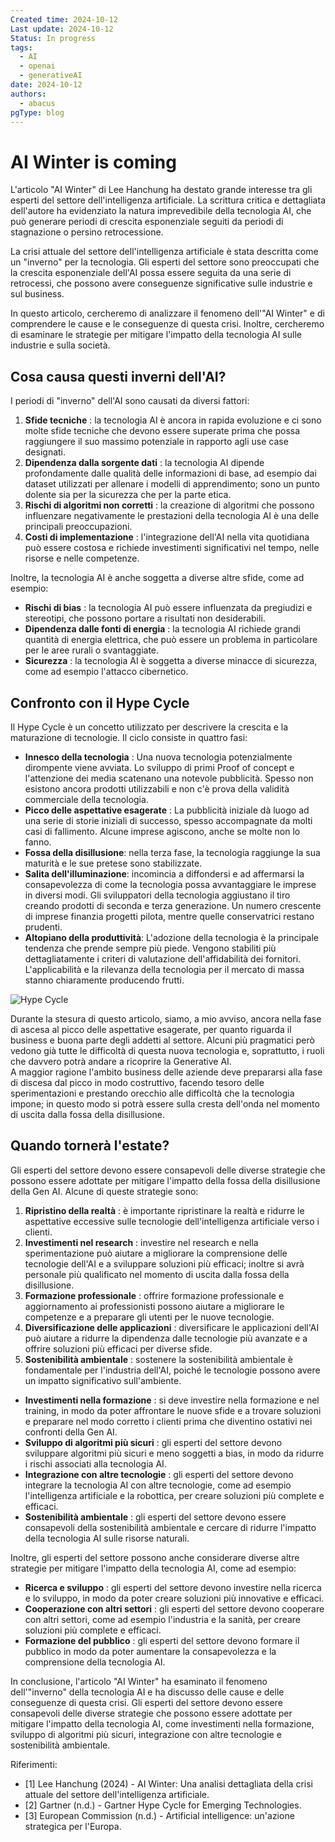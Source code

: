 ```yaml
---
Created time: 2024-10-12
Last update: 2024-10-12
Status: In progress
tags:
  - AI
  - openai
  - generativeAI
date: 2024-10-12
authors:
  - abacus
pgType: blog
---
```

# AI Winter is coming
L'articolo "AI Winter" di Lee Hanchung ha destato grande interesse tra gli esperti del settore dell'intelligenza artificiale. La scrittura critica e dettagliata dell'autore ha evidenziato la natura imprevedibile della tecnologia AI, che può generare periodi di crescita esponenziale seguiti da periodi di stagnazione o persino retrocessione.

La crisi attuale del settore dell'intelligenza artificiale è stata descritta come un "inverno" per la tecnologia. Gli esperti del settore sono preoccupati che la crescita esponenziale dell'AI possa essere seguita da una serie di retrocessi, che possono avere conseguenze significative sulle industrie e sul business.

In questo articolo, cercheremo di analizzare il fenomeno dell'"AI Winter" e di comprendere le cause e le conseguenze di questa crisi. Inoltre, cercheremo di esaminare le strategie per mitigare l'impatto della tecnologia AI sulle industrie e sulla società.

## Cosa causa questi inverni dell'AI?

I periodi di "inverno" dell'AI sono causati da diversi fattori:  

1. **Sfide tecniche** : la tecnologia AI è ancora in rapida evoluzione e ci sono molte sfide tecniche che devono essere superate prima che possa raggiungere il suo massimo potenziale in rapporto agli use case designati.  
2. **Dipendenza dalla sorgente dati** : la tecnologia AI dipende profondamente dalle qualità delle informazioni di base, ad esempio dai dataset utilizzati per allenare i modelli di apprendimento; sono un punto dolente sia per la sicurezza che per la parte etica.  
3. **Rischi di algoritmi non corretti** : la creazione di algoritmi che possono influenzare negativamente le prestazioni della tecnologia AI è una delle principali preoccupazioni.  
4. **Costi di implementazione** : l'integrazione dell'AI nella vita quotidiana può essere costosa e richiede investimenti significativi nel tempo, nelle risorse e nelle competenze.  

Inoltre, la tecnologia AI è anche soggetta a diverse altre sfide, come ad esempio:  

- **Rischi di bias** : la tecnologia AI può essere influenzata da pregiudizi e stereotipi, che possono portare a risultati non desiderabili.  
- **Dipendenza dalle fonti di energia** : la tecnologia AI richiede grandi quantità di energia elettrica, che può essere un problema in particolare per le aree rurali o svantaggiate.  
- **Sicurezza** : la tecnologia AI è soggetta a diverse minacce di sicurezza, come ad esempio l'attacco cibernetico.  

## Confronto con il Hype Cycle

Il  Hype Cycle è un concetto utilizzato per descrivere la crescita e la maturazione di tecnologie. Il ciclo consiste in quattro fasi:  

- **Innesco della tecnologia** : Una nuova tecnologia potenzialmente dirompente viene avviata. Lo sviluppo di primi Proof of concept e l'attenzione dei media scatenano una notevole pubblicità. Spesso non esistono ancora prodotti utilizzabili e non c'è prova della validità commerciale della tecnologia.  
- **Picco delle aspettative esagerate** : La pubblicità iniziale dà luogo ad una serie di storie iniziali di successo, spesso accompagnate da molti casi di fallimento. Alcune imprese agiscono, anche se molte non lo fanno.  
- **Fossa della disillusione**: nella terza fase, la tecnologia raggiunge la sua maturità e le sue pretese sono stabilizzate.    
- **Salita dell'illuminazione**: incomincia a diffondersi e ad affermarsi la consapevolezza di come la tecnologia possa avvantaggiare le imprese in diversi modi. Gli sviluppatori della tecnologia aggiustano il tiro creando prodotti di seconda e terza generazione. Un numero crescente di imprese finanzia progetti pilota, mentre quelle conservatrici restano prudenti.  
- **Altopiano della produttività**: L'adozione della tecnologia è la principale tendenza che prende sempre più piede. Vengono stabiliti più dettagliatamente i criteri di valutazione dell'affidabilità dei fornitori. L'applicabilità e la rilevanza della tecnologia per il mercato di massa stanno chiaramente producendo frutti.

![Hype Cycle](https://upload.wikimedia.org/wikipedia/commons/b/bf/Hype-Cycle-General.png)  

Durante la stesura di questo articolo, siamo, a mio avviso, ancora nella fase di ascesa al picco delle aspettative esagerate, per quanto riguarda il business e buona parte degli addetti al settore. Alcuni più pragmatici però vedono già tutte le difficoltà di questa nuova tecnologia e, soprattutto, i ruoli che davvero potrà andare a ricoprire la Generative AI.  
A maggior ragione l'ambito business delle aziende deve prepararsi alla fase di discesa dal picco in modo costruttivo, facendo tesoro delle sperimentazioni e prestando orecchio alle difficoltà che la tecnologia impone; in questo modo si potrà essere sulla cresta dell'onda nel momento di uscita dalla fossa della disillusione.  

## Quando tornerà l'estate?

Gli esperti del settore devono essere consapevoli delle diverse strategie che possono essere adottate per mitigare l'impatto della fossa della disillusione della Gen AI. Alcune di queste strategie sono:

1. **Ripristino della realtà** : è importante ripristinare la realtà e ridurre le aspettative eccessive sulle tecnologie dell'intelligenza artificiale verso i clienti.  
2. **Investimenti nel research** : investire nel research e nella sperimentazione può aiutare a migliorare la comprensione delle tecnologie dell'AI e a sviluppare soluzioni più efficaci; inoltre si avrà personale più qualificato nel momento di uscita dalla fossa della disillusione.  
3. **Formazione professionale** : offrire formazione professionale e aggiornamento ai professionisti possono aiutare a migliorare le competenze e a preparare gli utenti per le nuove tecnologie.
4. **Diversificazione delle applicazioni** : diversificare le applicazioni dell'AI può aiutare a ridurre la dipendenza dalle tecnologie più avanzate e a offrire soluzioni più efficaci per diverse sfide.
5. **Sostenibilità ambientale** : sostenere la sostenibilità ambientale è fondamentale per l'industria dell'AI, poiché le tecnologie possono avere un impatto significativo sull'ambiente.

- **Investimenti nella formazione** : si deve investire nella formazione e nel training, in modo da poter affrontare le nuove sfide e a trovare soluzioni e preparare nel modo corretto i clienti prima che diventino ostativi nei confronti della Gen AI.
- **Sviluppo di algoritmi più sicuri** : gli esperti del settore devono sviluppare algoritmi più sicuri e meno soggetti a bias, in modo da ridurre i rischi associati alla tecnologia AI.
- **Integrazione con altre tecnologie** : gli esperti del settore devono integrare la tecnologia AI con altre tecnologie, come ad esempio l'intelligenza artificiale e la robottica, per creare soluzioni più complete e efficaci.
- **Sostenibilità ambientale** : gli esperti del settore devono essere consapevoli della sostenibilità ambientale e cercare di ridurre l'impatto della tecnologia AI sulle risorse naturali.

Inoltre, gli esperti del settore possono anche considerare diverse altre strategie per mitigare l'impatto della tecnologia AI, come ad esempio:

- **Ricerca e sviluppo** : gli esperti del settore devono investire nella ricerca e lo sviluppo, in modo da poter creare soluzioni più innovative e efficaci.
- **Cooperazione con altri settori** : gli esperti del settore devono cooperare con altri settori, come ad esempio l'industria e la sanità, per creare soluzioni più complete e efficaci.
- **Formazione del pubblico** : gli esperti del settore devono formare il pubblico in modo da poter aumentare la consapevolezza e la comprensione della tecnologia AI.

In conclusione, l'articolo "AI Winter" ha esaminato il fenomeno dell'"inverno" della tecnologia AI e ha discusso delle cause e delle conseguenze di questa crisi. Gli esperti del settore devono essere consapevoli delle diverse strategie che possono essere adottate per mitigare l'impatto della tecnologia AI, come investimenti nella formazione, sviluppo di algoritmi più sicuri, integrazione con altre tecnologie e sostenibilità ambientale.

Riferimenti:

- [1] Lee Hanchung (2024) - AI Winter: Una analisi dettagliata della crisi attuale del settore dell'intelligenza artificiale.
- [2] Gartner (n.d.) - Gartner Hype Cycle for Emerging Technologies.
- [3] European Commission (n.d.) - Artificial intelligence: un'azione strategica per l'Europa.